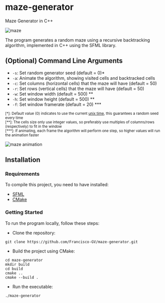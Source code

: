 # maze-generator
Maze Generator in C++

![maze](https://github.com/Francisco-GV/maze-generator/assets/54688495/cdfee131-c587-40cc-911b-3ef3396f134a)

The program generates a random maze using a recursive backtracking algorithm, implemented in C++ using the SFML library.

## (Optional) Command Line Arguments
+ `-s`: Set random generator seed (default = 0)\*
+ `-a`: Animate the algorithm, showing visited cells and backtracked cells
+ `-c`: Set columns (horizontal cells) that the maze will have (default = 50)
+ `-r`: Set rows (vertical cells) that the maze will have (default = 50)
+ `-w`: Set window width (default = 500) \*\*
+ `-h`: Set window height (default = 500) \*\*
+ `-f`: Set window framerate (default = 20) \*\*\*

<sub>[\*]: Default value (0) indicates to use the current [unix time](https://en.wikipedia.org/wiki/Unix_time), this guarantees a random seed every time</sub>
<br>
<sub>[\*\*]: The cells size only use integer values, so preferably use multiples of columns/rows (respectively) to fit in the window</sub>
<br>
<sub>[\*\*\*]: If animating, each frame the algorithm will perform one step, so higher values will run the animation faster</sub>

![maze animation](https://github.com/Francisco-GV/maze-generator/assets/54688495/0ac1fdf7-eb19-40f6-9367-f698ce442f98)

## Installation

### Requirements
To compile this project, you need to have installed:
+ [SFML](https://www.sfml-dev.org/index.php)
+ [CMake](https://cmake.org/)

### Getting Started
To run the program locally, follow these steps:

+ Clone the repository:  

```
git clone https://github.com/Francisco-GV/maze-generator.git
```

+ Build the project using CMake:  
```
cd maze-generator
mkdir build
cd build
cmake ..
cmake --build .
```

+ Run the executable:

```
./maze-generator
```